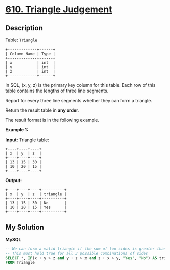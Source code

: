 # [610. Triangle Judgement](https://leetcode.com/problems/triangle-judgement)

## Description

Table: `Triangle`

```
+-------------+------+
| Column Name | Type |
+-------------+------+
| x           | int  |
| y           | int  |
| z           | int  |
+-------------+------+
```

In SQL, (x, y, z) is the primary key column for this table.
Each row of this table contains the lengths of three line segments.

Report for every three line segments whether they can form a triangle.

Return the result table in **any order**.

The result format is in the following example.

**Example 1:**

**Input:**
Triangle table:

```
+----+----+----+
| x  | y  | z  |
+----+----+----+
| 13 | 15 | 30 |
| 10 | 20 | 15 |
+----+----+----+
```

**Output:**

```
+----+----+----+----------+
| x  | y  | z  | triangle |
+----+----+----+----------+
| 13 | 15 | 30 | No       |
| 10 | 20 | 15 | Yes      |
+----+----+----+----------+
```

## My Solution

**MySQL**

```sql
-- We can form a valid triangle if the sum of two sides is greater than the third side.
-- This must hold true for all 3 possible combinations of sides
SELECT *, IF(x + y > z and y + z > x and z + x > y, "Yes", "No") AS triangle
FROM Triangle
```
